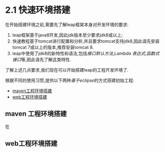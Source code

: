# 2.1 快速环境搭建
在开始搭建环境之前,需要先了解leap框架本身对开发环境的要求:
1. leap框架基于java8开发,因此jdk版本至少要求jdk8或以上;
2. 快速教程基于tomcat进行配置和分析,并且要求tomcat支持jdk8,因此请先安装tomcat 7或以上的版本,推荐安装tomcat 8.
3. leap中使用了jdk8的新特性和语法,包括*接口默认方法*,*Lambda 表达式*,*函数式接口*等,因此请先了解这类特性.

了解上述几点要求,我们现在可以开始搭建leap的工程开发环境了.  

根据不同的使用习惯,提供以下两种*基于eclipse*的方式搭建初始工程:
* [maven工程环境搭建](#maven)
* [web工程环境搭建](#web)

## maven 工程环境搭建 ##

在

## web工程环境搭建 ##
